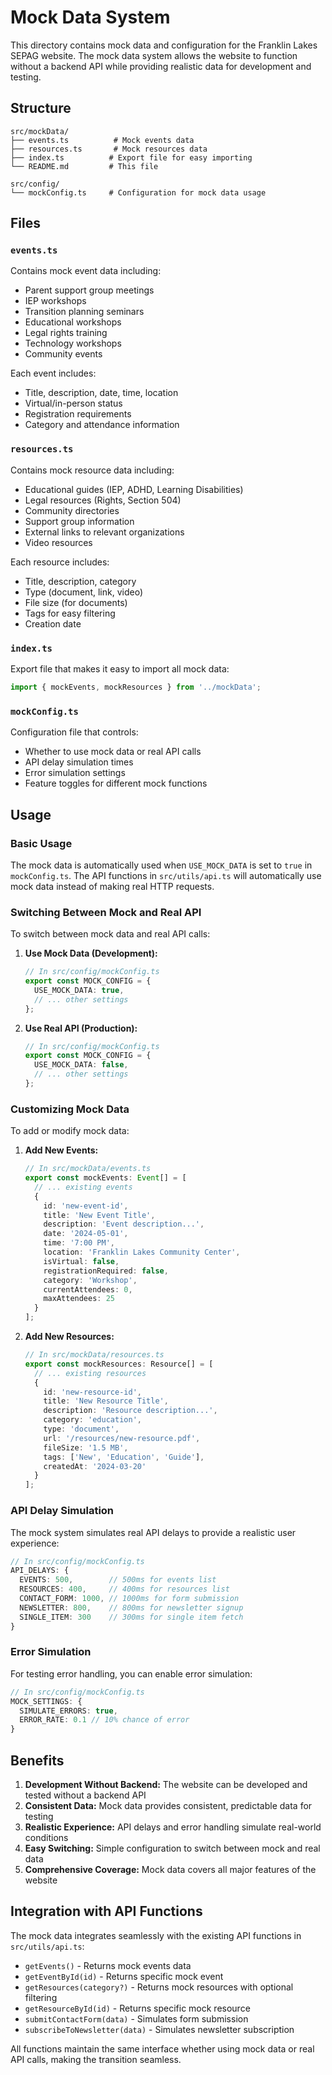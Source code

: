 # Mock Data System

This directory contains mock data and configuration for the Franklin Lakes SEPAG website. The mock data system allows the website to function without a backend API while providing realistic data for development and testing.

## Structure

```
src/mockData/
├── events.ts          # Mock events data
├── resources.ts       # Mock resources data
├── index.ts          # Export file for easy importing
└── README.md         # This file

src/config/
└── mockConfig.ts     # Configuration for mock data usage
```

## Files

### `events.ts`
Contains mock event data including:
- Parent support group meetings
- IEP workshops
- Transition planning seminars
- Educational workshops
- Legal rights training
- Technology workshops
- Community events

Each event includes:
- Title, description, date, time, location
- Virtual/in-person status
- Registration requirements
- Category and attendance information

### `resources.ts`
Contains mock resource data including:
- Educational guides (IEP, ADHD, Learning Disabilities)
- Legal resources (Rights, Section 504)
- Community directories
- Support group information
- External links to relevant organizations
- Video resources

Each resource includes:
- Title, description, category
- Type (document, link, video)
- File size (for documents)
- Tags for easy filtering
- Creation date

### `index.ts`
Export file that makes it easy to import all mock data:
```typescript
import { mockEvents, mockResources } from '../mockData';
```

### `mockConfig.ts`
Configuration file that controls:
- Whether to use mock data or real API calls
- API delay simulation times
- Error simulation settings
- Feature toggles for different mock functions

## Usage

### Basic Usage
The mock data is automatically used when `USE_MOCK_DATA` is set to `true` in `mockConfig.ts`. The API functions in `src/utils/api.ts` will automatically use mock data instead of making real HTTP requests.

### Switching Between Mock and Real API
To switch between mock data and real API calls:

1. **Use Mock Data (Development):**
   ```typescript
   // In src/config/mockConfig.ts
   export const MOCK_CONFIG = {
     USE_MOCK_DATA: true,
     // ... other settings
   };
   ```

2. **Use Real API (Production):**
   ```typescript
   // In src/config/mockConfig.ts
   export const MOCK_CONFIG = {
     USE_MOCK_DATA: false,
     // ... other settings
   };
   ```

### Customizing Mock Data
To add or modify mock data:

1. **Add New Events:**
   ```typescript
   // In src/mockData/events.ts
   export const mockEvents: Event[] = [
     // ... existing events
     {
       id: 'new-event-id',
       title: 'New Event Title',
       description: 'Event description...',
       date: '2024-05-01',
       time: '7:00 PM',
       location: 'Franklin Lakes Community Center',
       isVirtual: false,
       registrationRequired: false,
       category: 'Workshop',
       currentAttendees: 0,
       maxAttendees: 25
     }
   ];
   ```

2. **Add New Resources:**
   ```typescript
   // In src/mockData/resources.ts
   export const mockResources: Resource[] = [
     // ... existing resources
     {
       id: 'new-resource-id',
       title: 'New Resource Title',
       description: 'Resource description...',
       category: 'education',
       type: 'document',
       url: '/resources/new-resource.pdf',
       fileSize: '1.5 MB',
       tags: ['New', 'Education', 'Guide'],
       createdAt: '2024-03-20'
     }
   ];
   ```

### API Delay Simulation
The mock system simulates real API delays to provide a realistic user experience:

```typescript
// In src/config/mockConfig.ts
API_DELAYS: {
  EVENTS: 500,        // 500ms for events list
  RESOURCES: 400,     // 400ms for resources list
  CONTACT_FORM: 1000, // 1000ms for form submission
  NEWSLETTER: 800,    // 800ms for newsletter signup
  SINGLE_ITEM: 300    // 300ms for single item fetch
}
```

### Error Simulation
For testing error handling, you can enable error simulation:

```typescript
// In src/config/mockConfig.ts
MOCK_SETTINGS: {
  SIMULATE_ERRORS: true,
  ERROR_RATE: 0.1 // 10% chance of error
}
```

## Benefits

1. **Development Without Backend:** The website can be developed and tested without a backend API
2. **Consistent Data:** Mock data provides consistent, predictable data for testing
3. **Realistic Experience:** API delays and error handling simulate real-world conditions
4. **Easy Switching:** Simple configuration to switch between mock and real data
5. **Comprehensive Coverage:** Mock data covers all major features of the website

## Integration with API Functions

The mock data integrates seamlessly with the existing API functions in `src/utils/api.ts`:

- `getEvents()` - Returns mock events data
- `getEventById(id)` - Returns specific mock event
- `getResources(category?)` - Returns mock resources with optional filtering
- `getResourceById(id)` - Returns specific mock resource
- `submitContactForm(data)` - Simulates form submission
- `subscribeToNewsletter(data)` - Simulates newsletter subscription

All functions maintain the same interface whether using mock data or real API calls, making the transition seamless. 
